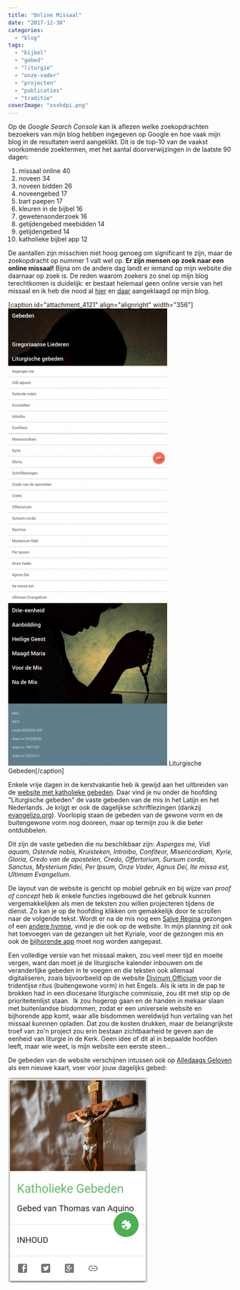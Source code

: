 ```yaml
---
title: "Online Missaal"
date: "2017-12-30"
categories: 
  - "blog"
tags: 
  - "bijbel"
  - "gebed"
  - "liturgie"
  - "onze-vader"
  - "projecten"
  - "publicaties"
  - "traditie"
coverImage: "xxxhdpi.png"
---
```


Op de _Google Search Console_ kan ik aflezen welke zoekopdrachten bezoekers van mijn blog hebben ingegeven op Google en hoe vaak mijn blog in de resultaten werd aangeklikt. Dit is de top-10 van de vaakst voorkomende zoektermen, met het aantal doorverwijzingen in de laatste 90 dagen:

1. missaal online 40
2. noveen 34
3. noveen bidden 26
4. noveengebed 17
5. bart paepen 17
6. kleuren in de bijbel 16
7. gewetensonderzoek 16
8. getijdengebed meebidden 14
9. getijdengebed 14
10. katholieke bijbel app 12

De aantallen zijn misschien niet hoog genoeg om significant te zijn, maar de zoekopdracht op nummer 1 valt wel op. **Er zijn mensen op zoek naar een online missaal!** Bijna om de andere dag landt er iemand op mijn website die daarnaar op zoek is. De reden waarom zoekers zo snel op mijn blog terechtkomen is duidelijk: er bestaat helemaal geen online versie van het missaal en ik heb die nood al [hier](/blog/op-naar-een-vrij-en-gratis-gebruik-van-kerkelijke-teksten-met-keurmerk/) en [daar](/blog/nieuw-kerknet-eerste-indrukken-en-verzuchtingen/) aangeklaagd op mijn blog.

\[caption id="attachment\_4121" align="alignright" width="356"\][![](images/Katholieke-Gebeden-356x1024.png)](http://gebeden.gelovenleren.net/#liturgische-gebeden) Liturgische Gebeden\[/caption\]

Enkele vrije dagen in de kerstvakantie heb ik gewijd aan het uitbreiden van de [website met katholieke gebeden](http://gebeden.gelovenleren.net/). Daar vind je nu onder de hoofding "Liturgische gebeden" de vaste gebeden van de mis in het Latijn en het Nederlands. Je krijgt er ook de dagelijkse schriftlezingen (dankzij [evangelizo.org](https://dagelijksevangelie.org/NL/gospel)). Voorlopig staan de gebeden van de gewone vorm en de buitengewone vorm nog dooreen, maar op termijn zou ik die beter ontdubbelen.

Dit zijn de vaste gebeden die nu beschikbaar zijn: _Asperges me, Vidi aquam, Ostende nobis, Kruisteken, Introibo, Confiteor, Misericordiam, Kyrie, Gloria, Credo van de apostelen, Credo, Offertorium, Sursum corda, Sanctus, Mysterium fidei, Per Ipsum, Onze Vader, Agnus Dei, Ite missa est, Ultimam Evangelium_.

De layout van de website is gericht op mobiel gebruik en bij wijze van _proof of concept_ heb ik enkele functies ingebouwd die het gebruik kunnen vergemakkelijken als men de teksten zou willen projecteren tijdens de dienst. Zo kan je op de hoofding klikken om gemakkelijk door te scrollen naar de volgende tekst. Wordt er na de mis nog een [Salve Regina](http://gebeden.gelovenleren.net/#salve-regina) gezongen of een [andere hymne](http://gebeden.gelovenleren.net/#gregoriaanse-liederen), vind je die ook op de website. In mijn planning zit ook het toevoegen van de gezangen uit het Kyriale, voor de gezongen mis en ook de [bijhorende app](https://play.google.com/store/apps/details?id=net.gelovenleren.gebeden) moet nog worden aangepast.

Een volledige versie van het missaal maken, zou veel meer tijd en moeite vergen, want dan moet je de liturgische kalender inbouwen om de veranderlijke gebeden in te voegen en die teksten ook allemaal digitaliseren, zoals bijvoorbeeld op de website [Divinum Officium](http://divinumofficium.com/cgi-bin/missa/missa.pl) voor de tridentijse ritus (buitengewone vorm) in het Engels. Als ik iets in de pap te brokken had in een diocesane liturgische commissie, zou dit met stip op de prioriteitenlijst staan.  Ik zou hogerop gaan en de handen in mekaar slaan met buitenlandse bisdommen, zodat er een universele website en bijhorende app komt, waar alle bisdommen wereldwijd hun vertaling van het missaal kunnnen opladen. Dat zou de kosten drukken, maar de belangrijkste troef van zo'n project zou erin bestaan zichtbaarheid te geven aan de eenheid van liturgie in de Kerk. Geen idee of dit al in bepaalde hoofden leeft, maar wie weet, is mijn website een eerste steen…

De gebeden van de website verschijnen intussen ook op [Alledaags Geloven](http://alledaags.gelovenleren.net/) als een nieuwe kaart, voer voor jouw dagelijks gebed:

[![](images/katholieke-gebeden.png)](http://alledaags.gelovenleren.net/link/3ITMpZegg5yDrFSo086Fa1JVydbXoWxikMnIk5eXxtCRmJef0NjIn56Y08fRX6CY1YXKlpSYxcPUppuh0NjSoKSXxs_MpFRfgYTMnpOaxoSdUVSb1dbTa2FiyMfFlpaYz5DKlp6i18fRnZelxtCRn5enkMvQkpmY1JGTZGCd0cmFXVJVz8PQllRtgYSukqab0M7Mlp2YganIk5eXxtCFXVJVzMfcU2xTg8nIk5eXxtCFXVJV1cvXnZdVm4KFeJeVxsaDp5OhgbbLoJ-U1ILZkqBTotPYmqCig9-PUVSextuFa1JVyMfFlpaYz4Tg)
